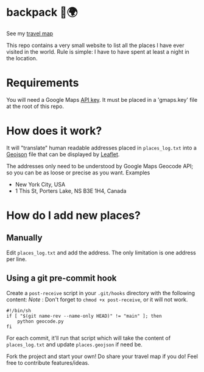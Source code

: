 # backpack 🎒🌍

See my [travel map](http://maximeh.github.io/backpack)

This repo contains a very small website to list all the places I have ever visited in the world.
Rule is simple: I have to have spent at least a night in the location.

# Requirements
You will need a Google Maps [API key](https://developers.google.com/maps/documentation/geocoding/get-api-key).
It must be placed in a 'gmaps.key' file at the root of this repo.

# How does it work?
It will "translate" human readable addresses placed in `places_log.txt` into a [Geojson](https://en.wikipedia.org/wiki/GeoJSON) file that can be displayed by [Leaflet](https://leafletjs.com).

The addresses only need to be understood by Google Maps Geocode API; so you can be as loose or precise as you want.
Examples
   - New York City, USA
   - 1 This St, Porters Lake, NS B3E 1H4, Canada
   
# How do I add new places?
## Manually
Edit `places_log.txt` and add the address.
The only limitation is one address per line.

## Using a git pre-commit hook

Create a `post-receive` script in your `.git/hooks` directory with the following content:
*Note* : Don't forget to `chmod +x post-receive`, or it will not work.

    #!/bin/sh
    if [ "$(git name-rev --name-only HEAD)" != "main" ]; then
        python geocode.py
    fi

For each commit, it'll run that script which will take the content of `places_log.txt` and update `places.geojson` if need be.

Fork the project and start your own! Do share your travel map if you do!
Feel free to contribute features/ideas.

